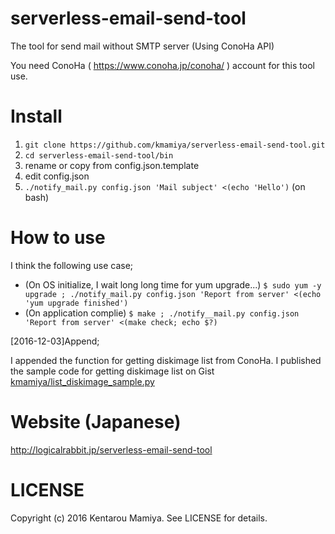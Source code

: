 # serverless-email-send-tool
The tool for send mail without SMTP server (Using ConoHa API)

You need ConoHa ( https://www.conoha.jp/conoha/ ) account for this tool use.

# Install

1. `git clone https://github.com/kmamiya/serverless-email-send-tool.git`
2. `cd serverless-email-send-tool/bin`
3. rename or copy from config.json.template
4. edit config.json 
5. `./notify_mail.py config.json 'Mail subject' <(echo 'Hello')` (on bash)

# How to use

I think the following use case;

- (On OS initialize, I wait long long time for yum upgrade...) `$ sudo yum -y upgrade ; ./notify_mail.py config.json 'Report from server' <(echo 'yum upgrade finished')`
- (On application complie) `$ make ; ./notify__mail.py config.json 'Report from server' <(make check; echo $?)`

[2016-12-03]Append;

I appended the function for getting diskimage list from ConoHa.
I published the sample code for getting diskimage list on Gist [kmamiya/list_diskimage_sample.py](https://gist.github.com/kmamiya/6ad9765bccd0b13227ae76d2a8b16a6c)

# Website (Japanese)

http://logicalrabbit.jp/serverless-email-send-tool

# LICENSE

Copyright (c) 2016 Kentarou Mamiya. See LICENSE for details. 
